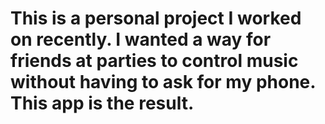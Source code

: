 # This is a personal project I worked on recently. I wanted a way for friends at parties to control music without having to ask for my phone. This app is the result.
